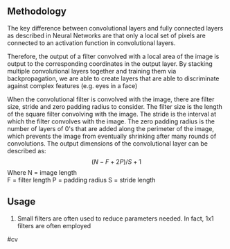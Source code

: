 ## Methodology
The key difference between convolutional layers and fully connected layers as described in Neural Networks are that only a local set of pixels are connected to an activation function in convolutional layers.

Therefore, the output of a filter convolved with a local area of the image is output to the corresponding coordinates in the output layer. By stacking multiple convolutional layers together and training them via backpropagation, we are able to create layers that are able to discriminate against complex features (e.g. eyes in a face)  

When the convolutional filter is convolved with the image, there are filter size, stride and zero padding radius to consider. The filter size is the length of the square filter convolving with the image. The stride is the interval at which the filter convolves with the image. The zero padding radius is the number of layers of 0's that are added along the perimeter of the image, which prevents the image from eventually shrinking after many rounds of convolutions. The output dimensions of the convolutional layer can be described as:
 $$ (N - F + 2P)/S + 1 $$
Where 
N = image length  
F = filter length
P = padding radius
S = stride length  

## Usage
1. Small filters are often used to reduce parameters needed. In fact, 1x1 filters are often employed

#cv